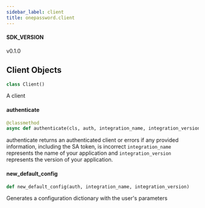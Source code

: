 ```yaml
---
sidebar_label: client
title: onepassword.client
---
```


#### SDK\_VERSION

v0.1.0

## Client Objects

```python
class Client()
```

A client

#### authenticate

```python
@classmethod
async def authenticate(cls, auth, integration_name, integration_version)
```

authenticate returns an authenticated client or errors if any provided information, including the SA token, is incorrect
`integration_name` represents the name of your application and `integration_version` represents the version of your application.

#### new\_default\_config

```python
def new_default_config(auth, integration_name, integration_version)
```

Generates a configuration dictionary with the user&#x27;s parameters

